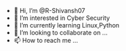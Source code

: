 - 👋 Hi, I’m @R-Shivansh07
- 👀 I’m interested in Cyber Security
- 🌱 I’m currently learning Linux,Python
- 💞️ I’m looking to collaborate on ...
- 📫 How to reach me ...

<!---
R-Shivansh07/R-Shivansh07 is a ✨ special ✨ repository because its `README.md` (this file) appears on your GitHub profile.
You can click the Preview link to take a look at your changes.
--->
